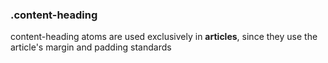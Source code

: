 ### .content-heading

content-heading atoms are used exclusively in **articles**, since they use the article's margin and padding standards

